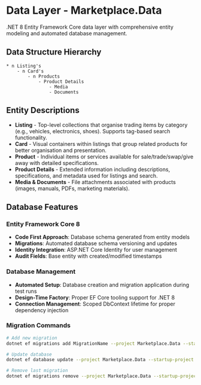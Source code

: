 # Data Layer - Marketplace.Data

.NET 8 Entity Framework Core data layer with comprehensive entity modeling and automated database management.

## Data Structure Hierarchy

```
* n Listing's
	- n Card's
		- n Products
			- Product Details
				- Media
				- Documents
```

## Entity Descriptions

- **Listing** - Top-level collections that organise trading items by category (e.g., vehicles, electronics, shoes). Supports tag-based search functionality.
- **Card** - Visual containers within listings that group related products for better organisation and presentation.
- **Product** - Individual items or services available for sale/trade/swap/give away with detailed specifications.
- **Product Details** - Extended information including descriptions, specifications, and metadata used for listings and search.
- **Media & Documents** - File attachments associated with products (images, manuals, PDFs, marketing materials).

## Database Features

### Entity Framework Core 8
- **Code First Approach**: Database schema generated from entity models
- **Migrations**: Automated database schema versioning and updates
- **Identity Integration**: ASP.NET Core Identity for user management
- **Audit Fields**: Base entity with created/modified timestamps

### Database Management
- **Automated Setup**: Database creation and migration application during test runs
- **Design-Time Factory**: Proper EF Core tooling support for .NET 8
- **Connection Management**: Scoped DbContext lifetime for proper dependency injection

### Migration Commands
```bash
# Add new migration
dotnet ef migrations add MigrationName --project Marketplace.Data --startup-project Marketplace.Api

# Update database
dotnet ef database update --project Marketplace.Data --startup-project Marketplace.Api

# Remove last migration
dotnet ef migrations remove --project Marketplace.Data --startup-project Marketplace.Api
```

